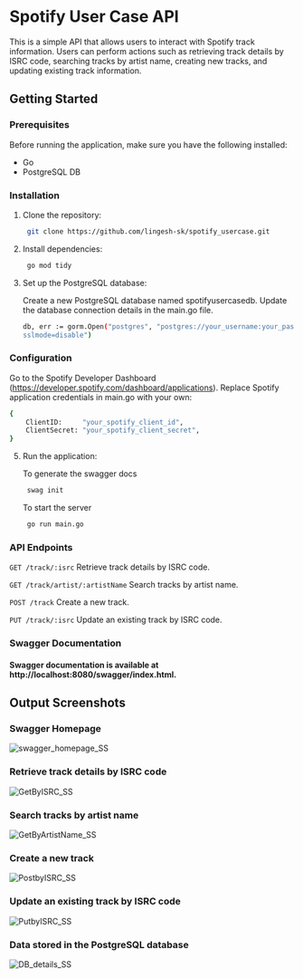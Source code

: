 
# Spotify User Case API

This is a simple API that allows users to interact with Spotify track information. Users can perform actions such as retrieving track details by ISRC code, searching tracks by artist name, creating new tracks, and updating existing track information.

## Getting Started

### Prerequisites

Before running the application, make sure you have the following installed:

- Go 
- PostgreSQL DB

### Installation

1. Clone the repository:
   ```bash
	git clone https://github.com/lingesh-sk/spotify_usercase.git
   ```
2. Install dependencies:
   ```bash
	go mod tidy
   ```
4. Set up the PostgreSQL database:

      Create a new PostgreSQL database named spotifyusercasedb.
      Update the database connection details in the main.go file.
   ```bash
   db, err := gorm.Open("postgres", "postgres://your_username:your_password@localhost:5432/yourdatabase? 
   sslmode=disable")
   ```

### Configuration

Go to the Spotify Developer Dashboard (https://developer.spotify.com/dashboard/applications).
Replace Spotify application credentials in main.go with your own:
```bash
{
	ClientID:     "your_spotify_client_id",
	ClientSecret: "your_spotify_client_secret",
}
```

5. Run the application:
   
    To generate the swagger docs 
   ```bash
	swag init
   ```
    To start the server
   ```bash
	go run main.go
   ```
   
### API Endpoints

 ```GET /track/:isrc```
 Retrieve track details by ISRC code.

 ```GET /track/artist/:artistName```
 Search tracks by artist name.

 ```POST /track```
 Create a new track.

 ```PUT /track/:isrc```
 Update an existing track by ISRC code.


### Swagger Documentation

#### Swagger documentation is available at http://localhost:8080/swagger/index.html.


## Output Screenshots

 ### Swagger Homepage
 
 ![swagger_homepage_SS](https://github.com/lingesh-sk/spotify_usercase/assets/119925929/180799cb-9119-4c98-8950-247c95c9c599)
 

 ### Retrieve track details by ISRC code

 ![GetByISRC_SS](https://github.com/lingesh-sk/spotify_usercase/assets/119925929/8ffbaa09-b64d-4fe2-9ad7-2453cab804c4)
 

 ### Search tracks by artist name
 ![GetByArtistName_SS](https://github.com/lingesh-sk/spotify_usercase/assets/119925929/b7417b45-0474-4d83-b42d-6ab7e1780e66)
 

 ### Create a new track

![PostbyISRC_SS](https://github.com/lingesh-sk/spotify_usercase/assets/119925929/03332e49-cb7a-40be-a489-919796620650)


 ### Update an existing track by ISRC code

![PutbyISRC_SS](https://github.com/lingesh-sk/spotify_usercase/assets/119925929/2e628036-d165-4f73-bf71-8d278c01796c)


 ### Data stored in the PostgreSQL database

![DB_details_SS](https://github.com/lingesh-sk/spotify_usercase/assets/119925929/ff8c2c4d-7bd7-47dc-b136-5c378ed5e9f2)
